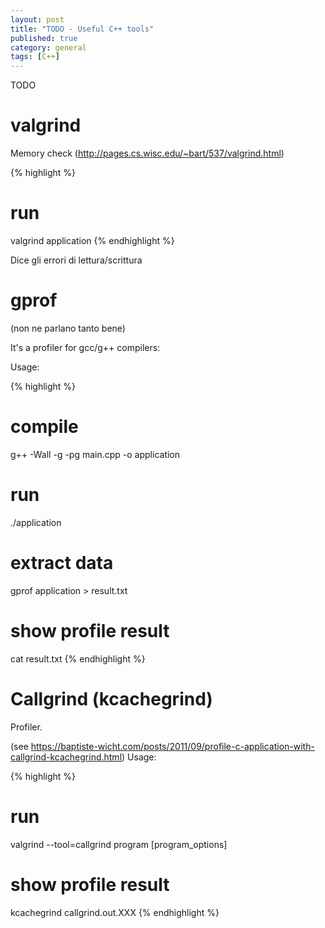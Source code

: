 ```yaml
---
layout: post
title: "TODO - Useful C++ tools"
published: true
category: general
tags: [C++]
---
```


TODO

# valgrind
Memory check
(http://pages.cs.wisc.edu/~bart/537/valgrind.html)

{% highlight %}
# run
valgrind application
{% endhighlight %}

Dice gli errori di lettura/scrittura

# gprof

(non ne parlano tanto bene)

It's a profiler for gcc/g++ compilers:

Usage:

{% highlight %}
# compile
g++ -Wall -g -pg main.cpp -o application
# run
./application
# extract data
gprof application > result.txt
# show profile result
cat result.txt
{% endhighlight %}

# Callgrind (kcachegrind)

Profiler.

(see https://baptiste-wicht.com/posts/2011/09/profile-c-application-with-callgrind-kcachegrind.html)
Usage:

{% highlight %}
# run
valgrind --tool=callgrind program [program_options]
# show profile result
kcachegrind callgrind.out.XXX
{% endhighlight %}

